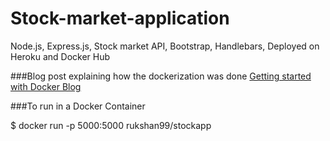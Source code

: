 # Stock-market-application
Node.js, Express.js, Stock market API, Bootstrap, Handlebars, Deployed on Heroku and Docker Hub

###Blog post explaining how the dockerization was done
[Getting started with Docker Blog](https://rukshanjayasekara.wordpress.com/2021/03/01/getting-started-with-docker/)

###To run in a Docker Container

$ docker run -p 5000:5000 rukshan99/stockapp
